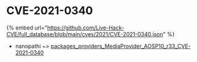 # CVE-2021-0340
{% embed url="https://github.com/Live-Hack-CVE/full_database/blob/main/cves/2021/CVE-2021-0340.json" %}

* nanopathi ~> [packages_providers_MediaProvider_AOSP10_r33_CVE-2021-0340](https://www.alice-snow.ru/2021/database/cve-2021-0340/packages_providers_mediaprovider_aosp10_r33_cve-2021-0340-nanopathi)